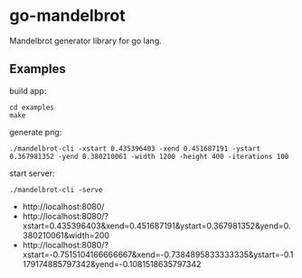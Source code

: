 # go-mandelbrot

Mandelbrot generator library for go lang.

## Examples

build app:

    cd examples
    make

generate png:

    ./mandelbrot-cli -xstart 0.435396403 -xend 0.451687191 -ystart 0.367981352 -yend 0.380210061 -width 1200 -height 400 -iterations 100

start server:

    ./mandelbrot-cli -serve

* http://localhost:8080/
* http://localhost:8080/?xstart=0.435396403&xend=0.451687191&ystart=0.367981352&yend=0.380210061&width=200
* http://localhost:8080/?xstart=-0.7515104166666667&xend=-0.7384895833333335&ystart=-0.1179174885797342&yend=-0.1081518635797342


